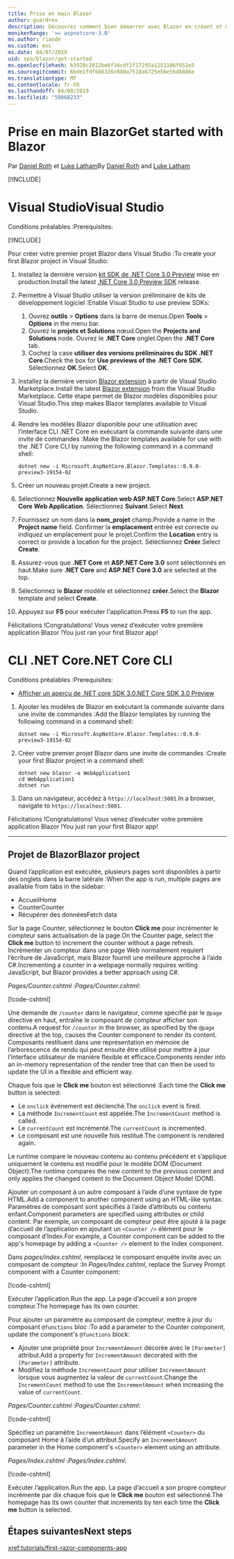 ```yaml
---
title: Prise en main Blazor
author: guardrex
description: Découvrez comment bien démarrer avec Blazor en créant et modifiant un projet Blazor.
monikerRange: '>= aspnetcore-3.0'
ms.author: riande
ms.custom: mvc
ms.date: 04/07/2019
uid: spa/blazor/get-started
ms.openlocfilehash: b3928c2812be6f34cdf2f17295a1251106f651e5
ms.sourcegitcommit: 6bde1fdf686326c080a7518a6725e56e56d8886e
ms.translationtype: MT
ms.contentlocale: fr-FR
ms.lasthandoff: 04/08/2019
ms.locfileid: "59068233"
---
```

# <a name="get-started-with-blazor"></a><span data-ttu-id="91fec-103">Prise en main Blazor</span><span class="sxs-lookup"><span data-stu-id="91fec-103">Get started with Blazor</span></span>

<span data-ttu-id="91fec-104">Par [Daniel Roth](https://github.com/danroth27) et [Luke Latham](https://github.com/guardrex)</span><span class="sxs-lookup"><span data-stu-id="91fec-104">By [Daniel Roth](https://github.com/danroth27) and [Luke Latham](https://github.com/guardrex)</span></span>

[!INCLUDE[](~/includes/razor-components-preview-notice.md)]

# [<a name="visual-studio"></a><span data-ttu-id="91fec-105">Visual Studio</span><span class="sxs-lookup"><span data-stu-id="91fec-105">Visual Studio</span></span>](#tab/visual-studio)

<span data-ttu-id="91fec-106">Conditions préalables :</span><span class="sxs-lookup"><span data-stu-id="91fec-106">Prerequisites:</span></span>

[!INCLUDE[](~/includes/net-core-prereqs-vs-3.0.md)]

<span data-ttu-id="91fec-107">Pour créer votre premier projet Blazor dans Visual Studio :</span><span class="sxs-lookup"><span data-stu-id="91fec-107">To create your first Blazor project in Visual Studio:</span></span>

1. <span data-ttu-id="91fec-108">Installez la dernière version [kit SDK de .NET Core 3.0 Preview](https://dotnet.microsoft.com/download/dotnet-core/3.0) mise en production.</span><span class="sxs-lookup"><span data-stu-id="91fec-108">Install the latest [.NET Core 3.0 Preview SDK](https://dotnet.microsoft.com/download/dotnet-core/3.0) release.</span></span>
1. <span data-ttu-id="91fec-109">Permettre à Visual Studio utiliser la version préliminaire de kits de développement logiciel :</span><span class="sxs-lookup"><span data-stu-id="91fec-109">Enable Visual Studio to use preview SDKs:</span></span>
   1. <span data-ttu-id="91fec-110">Ouvrez **outils** > **Options** dans la barre de menus.</span><span class="sxs-lookup"><span data-stu-id="91fec-110">Open **Tools** > **Options** in the menu bar.</span></span>
   1. <span data-ttu-id="91fec-111">Ouvrez le **projets et Solutions** nœud.</span><span class="sxs-lookup"><span data-stu-id="91fec-111">Open the **Projects and Solutions** node.</span></span> <span data-ttu-id="91fec-112">Ouvrez le **.NET Core** onglet.</span><span class="sxs-lookup"><span data-stu-id="91fec-112">Open the **.NET Core** tab.</span></span>
   1. <span data-ttu-id="91fec-113">Cochez la case **utiliser des versions préliminaires du SDK .NET Core**.</span><span class="sxs-lookup"><span data-stu-id="91fec-113">Check the box for **Use previews of the .NET Core SDK**.</span></span> <span data-ttu-id="91fec-114">Sélectionnez **OK**.</span><span class="sxs-lookup"><span data-stu-id="91fec-114">Select **OK**.</span></span>
1. <span data-ttu-id="91fec-115">Installez la dernière version [Blazor extension](https://go.microsoft.com/fwlink/?linkid=870389) à partir de Visual Studio Marketplace.</span><span class="sxs-lookup"><span data-stu-id="91fec-115">Install the latest [Blazor extension](https://go.microsoft.com/fwlink/?linkid=870389) from the Visual Studio Marketplace.</span></span> <span data-ttu-id="91fec-116">Cette étape permet de Blazor modèles disponibles pour Visual Studio.</span><span class="sxs-lookup"><span data-stu-id="91fec-116">This step makes Blazor templates available to Visual Studio.</span></span>
1. <span data-ttu-id="91fec-117">Rendre les modèles Blazor disponible pour une utilisation avec l’interface CLI .NET Core en exécutant la commande suivante dans une invite de commandes :</span><span class="sxs-lookup"><span data-stu-id="91fec-117">Make the Blazor templates available for use with the .NET Core CLI by running the following command in a command shell:</span></span>

   ```console
   dotnet new -i Microsoft.AspNetCore.Blazor.Templates::0.9.0-preview3-19154-02
   ```
1. <span data-ttu-id="91fec-118">Créer un nouveau projet.</span><span class="sxs-lookup"><span data-stu-id="91fec-118">Create a new project.</span></span>
1. <span data-ttu-id="91fec-119">Sélectionnez **Nouvelle application web ASP.NET Core**.</span><span class="sxs-lookup"><span data-stu-id="91fec-119">Select **ASP.NET Core Web Application**.</span></span> <span data-ttu-id="91fec-120">Sélectionnez **Suivant**.</span><span class="sxs-lookup"><span data-stu-id="91fec-120">Select **Next**.</span></span>
1. <span data-ttu-id="91fec-121">Fournissez un nom dans la **nom_projet** champ.</span><span class="sxs-lookup"><span data-stu-id="91fec-121">Provide a name in the **Project name** field.</span></span> <span data-ttu-id="91fec-122">Confirmer la **emplacement** entrée est correcte ou indiquez un emplacement pour le projet.</span><span class="sxs-lookup"><span data-stu-id="91fec-122">Confirm the **Location** entry is correct or provide a location for the project.</span></span> <span data-ttu-id="91fec-123">Sélectionnez **Créer**.</span><span class="sxs-lookup"><span data-stu-id="91fec-123">Select **Create**.</span></span>
1. <span data-ttu-id="91fec-124">Assurez-vous que **.NET Core** et **ASP.NET Core 3.0** sont sélectionnés en haut.</span><span class="sxs-lookup"><span data-stu-id="91fec-124">Make sure **.NET Core** and **ASP.NET Core 3.0** are selected at the top.</span></span>
1. <span data-ttu-id="91fec-125">Sélectionnez le **Blazor** modèle et sélectionnez **créer**.</span><span class="sxs-lookup"><span data-stu-id="91fec-125">Select the **Blazor** template and select **Create**.</span></span>
1. <span data-ttu-id="91fec-126">Appuyez sur **F5** pour exécuter l'application.</span><span class="sxs-lookup"><span data-stu-id="91fec-126">Press **F5** to run the app.</span></span>

<span data-ttu-id="91fec-127">Félicitations !</span><span class="sxs-lookup"><span data-stu-id="91fec-127">Congratulations!</span></span> <span data-ttu-id="91fec-128">Vous venez d’exécuter votre première application Blazor !</span><span class="sxs-lookup"><span data-stu-id="91fec-128">You just ran your first Blazor app!</span></span>

<!--

# [Visual Studio Code](#tab/visual-studio-code)

Prerequisites:

[!INCLUDE[](~/includes/net-core-prereqs-vsc-3.0.md)]

To create your first Blazor project in Visual Studio Code:

1. Execute the following command in a command shell:

   ```console
   dotnet new blazor -o WebApplication1
   ```

1. Open the *WebApplication1* folder in Visual Studio Code.

1. Visual Studio code offers to create assets to build and debug the app, which includes the *tasks.json* and *launch.json* files. Select **Yes** to add the assets.

1. Execute the app using the Visual Studio Code debugger.

1. In a browser, navigate to `https://localhost:5001`.

Congratulations! You just ran your first Blazor app!

# [Visual Studio for Mac](#tab/visual-studio-mac)

.NET Core 3.0 will be supported with Visual Studio for Mac version 8.0 or later. Visual Studio for Mac version 8.0 Preview isn't available at this time.

Use the [.NET Core CLI version of this topic](xref:razor-components/get-started?tabs=netcore-cli) on macOS.

[!INCLUDE[](~/includes/net-core-prereqs-mac-3.0.md)]

To create your first project Blazor project in Visual Studio for Mac:

1. Select **File** > **New Solution** or **New Project**.
1. In the sidebar, select **.NET Core** > **App**.
1. Select **Blazor** and select **Next**.
1. The **Target Framework** defaults to **.NET Core 3.0**. Select **Next**.
1. In the **Project Name** field, enter `WebApplication1`. Select **Create**.
1. Select **Run** > **Run Without Debugging** to run the app *without the debugger*. Running with the debugger isn't supported at this time.

Congratulations! You just ran your first Blazor app!
-->

# [<a name="net-core-cli"></a><span data-ttu-id="91fec-129">CLI .NET Core</span><span class="sxs-lookup"><span data-stu-id="91fec-129">.NET Core CLI</span></span>](#tab/netcore-cli/)

<span data-ttu-id="91fec-130">Conditions préalables :</span><span class="sxs-lookup"><span data-stu-id="91fec-130">Prerequisites:</span></span>

* [<span data-ttu-id="91fec-131">Afficher un aperçu de .NET core SDK 3.0</span><span class="sxs-lookup"><span data-stu-id="91fec-131">.NET Core SDK 3.0 Preview</span></span>](https://dotnet.microsoft.com/download/dotnet-core/3.0)

1. <span data-ttu-id="91fec-132">Ajouter les modèles de Blazor en exécutant la commande suivante dans une invite de commandes :</span><span class="sxs-lookup"><span data-stu-id="91fec-132">Add the Blazor templates by running the following command in a command shell:</span></span>

   ```console
   dotnet new -i Microsoft.AspNetCore.Blazor.Templates::0.9.0-preview3-19154-02
   ```

1. <span data-ttu-id="91fec-133">Créer votre premier projet Blazor dans une invite de commandes :</span><span class="sxs-lookup"><span data-stu-id="91fec-133">Create your first Blazor project in a command shell:</span></span>

   ```console
   dotnet new blazor -o WebApplication1
   cd WebApplication1
   dotnet run
   ```

1. <span data-ttu-id="91fec-134">Dans un navigateur, accédez à `https://localhost:5001`.</span><span class="sxs-lookup"><span data-stu-id="91fec-134">In a browser, navigate to `https://localhost:5001`.</span></span>

<span data-ttu-id="91fec-135">Félicitations !</span><span class="sxs-lookup"><span data-stu-id="91fec-135">Congratulations!</span></span> <span data-ttu-id="91fec-136">Vous venez d’exécuter votre première application Blazor !</span><span class="sxs-lookup"><span data-stu-id="91fec-136">You just ran your first Blazor app!</span></span>

---

## <a name="blazor-project"></a><span data-ttu-id="91fec-137">Projet de Blazor</span><span class="sxs-lookup"><span data-stu-id="91fec-137">Blazor project</span></span>

<span data-ttu-id="91fec-138">Quand l’application est exécutée, plusieurs pages sont disponibles à partir des onglets dans la barre latérale :</span><span class="sxs-lookup"><span data-stu-id="91fec-138">When the app is run, multiple pages are available from tabs in the sidebar:</span></span>

* <span data-ttu-id="91fec-139">Accueil</span><span class="sxs-lookup"><span data-stu-id="91fec-139">Home</span></span>
* <span data-ttu-id="91fec-140">Counter</span><span class="sxs-lookup"><span data-stu-id="91fec-140">Counter</span></span>
* <span data-ttu-id="91fec-141">Récupérer des données</span><span class="sxs-lookup"><span data-stu-id="91fec-141">Fetch data</span></span>

<span data-ttu-id="91fec-142">Sur la page Counter, sélectionnez le bouton **Click me** pour incrémenter le compteur sans actualisation de la page.</span><span class="sxs-lookup"><span data-stu-id="91fec-142">On the Counter page, select the **Click me** button to increment the counter without a page refresh.</span></span> <span data-ttu-id="91fec-143">Incrémenter un compteur dans une page Web normalement requiert l’écriture de JavaScript, mais Blazor fournit une meilleure approche à l’aide C#.</span><span class="sxs-lookup"><span data-stu-id="91fec-143">Incrementing a counter in a webpage normally requires writing JavaScript, but Blazor provides a better approach using C#.</span></span>

<span data-ttu-id="91fec-144">*Pages/Counter.cshtml* :</span><span class="sxs-lookup"><span data-stu-id="91fec-144">*Pages/Counter.cshtml*:</span></span>

[!code-cshtml[](get-started/samples_snapshot/3.x/Counter1.cshtml)]

<span data-ttu-id="91fec-145">Une demande de `/counter` dans le navigateur, comme spécifié par le `@page` directive en haut, entraîne le composant de compteur afficher son contenu.</span><span class="sxs-lookup"><span data-stu-id="91fec-145">A request for `/counter` in the browser, as specified by the `@page` directive at the top, causes the Counter component to render its content.</span></span> <span data-ttu-id="91fec-146">Composants restituent dans une représentation en mémoire de l’arborescence de rendu qui peut ensuite être utilisé pour mettre à jour l’interface utilisateur de manière flexible et efficace.</span><span class="sxs-lookup"><span data-stu-id="91fec-146">Components render into an in-memory representation of the render tree that can then be used to update the UI in a flexible and efficient way.</span></span>

<span data-ttu-id="91fec-147">Chaque fois que le **Click me** bouton est sélectionné :</span><span class="sxs-lookup"><span data-stu-id="91fec-147">Each time the **Click me** button is selected:</span></span>

* <span data-ttu-id="91fec-148">Le `onclick` événement est déclenché.</span><span class="sxs-lookup"><span data-stu-id="91fec-148">The `onclick` event is fired.</span></span>
* <span data-ttu-id="91fec-149">La méthode `IncrementCount` est appelée.</span><span class="sxs-lookup"><span data-stu-id="91fec-149">The `IncrementCount` method is called.</span></span>
* <span data-ttu-id="91fec-150">Le `currentCount` est incrémenté.</span><span class="sxs-lookup"><span data-stu-id="91fec-150">The `currentCount` is incremented.</span></span>
* <span data-ttu-id="91fec-151">Le composant est une nouvelle fois restitué.</span><span class="sxs-lookup"><span data-stu-id="91fec-151">The component is rendered again.</span></span>

<span data-ttu-id="91fec-152">Le runtime compare le nouveau contenu au contenu précédent et s’applique uniquement le contenu est modifié pour le modèle DOM (Document Object).</span><span class="sxs-lookup"><span data-stu-id="91fec-152">The runtime compares the new content to the previous content and only applies the changed content to the Document Object Model (DOM).</span></span>

<span data-ttu-id="91fec-153">Ajouter un composant à un autre composant à l’aide d’une syntaxe de type HTML.</span><span class="sxs-lookup"><span data-stu-id="91fec-153">Add a component to another component using an HTML-like syntax.</span></span> <span data-ttu-id="91fec-154">Paramètres de composant sont spécifiés à l’aide d’attributs ou contenu enfant.</span><span class="sxs-lookup"><span data-stu-id="91fec-154">Component parameters are specified using attributes or child content.</span></span> <span data-ttu-id="91fec-155">Par exemple, un composant de compteur peut être ajouté à la page d’accueil de l’application en ajoutant un `<Counter />` élément pour le composant d’Index.</span><span class="sxs-lookup"><span data-stu-id="91fec-155">For example, a Counter component can be added to the app's homepage by adding a `<Counter />` element to the Index component.</span></span>

<span data-ttu-id="91fec-156">Dans *pages/index.cshtml*, remplacez le composant enquête invite avec un composant de compteur :</span><span class="sxs-lookup"><span data-stu-id="91fec-156">In *Pages/Index.cshtml*, replace the Survey Prompt component with a Counter component:</span></span>

[!code-cshtml[](get-started/samples_snapshot/3.x/Index1.cshtml?highlight=7)]

<span data-ttu-id="91fec-157">Exécuter l’application.</span><span class="sxs-lookup"><span data-stu-id="91fec-157">Run the app.</span></span> <span data-ttu-id="91fec-158">La page d’accueil a son propre compteur.</span><span class="sxs-lookup"><span data-stu-id="91fec-158">The homepage has its own counter.</span></span>

<span data-ttu-id="91fec-159">Pour ajouter un paramètre au composant de compteur, mettre à jour du composant `@functions` bloc :</span><span class="sxs-lookup"><span data-stu-id="91fec-159">To add a parameter to the Counter component, update the component's `@functions` block:</span></span>

* <span data-ttu-id="91fec-160">Ajouter une propriété pour `IncrementAmount` décorée avec le `[Parameter]` attribut.</span><span class="sxs-lookup"><span data-stu-id="91fec-160">Add a property for `IncrementAmount` decorated with the `[Parameter]` attribute.</span></span>
* <span data-ttu-id="91fec-161">Modifiez la méthode `IncrementCount` pour utiliser `IncrementAmount` lorsque vous augmentez la valeur de `currentCount`.</span><span class="sxs-lookup"><span data-stu-id="91fec-161">Change the `IncrementCount` method to use the `IncrementAmount` when increasing the value of `currentCount`.</span></span>

<span data-ttu-id="91fec-162">*Pages/Counter.cshtml* :</span><span class="sxs-lookup"><span data-stu-id="91fec-162">*Pages/Counter.cshtml*:</span></span>

[!code-cshtml[](get-started/samples_snapshot/3.x/Counter2.cshtml?highlight=4,8)]

<span data-ttu-id="91fec-163">Spécifiez un paramètre `IncrementAmount` dans l’élément `<Counter>` du composant Home à l’aide d’un attribut.</span><span class="sxs-lookup"><span data-stu-id="91fec-163">Specify an `IncrementAmount` parameter in the Home component's `<Counter>` element using an attribute.</span></span>

<span data-ttu-id="91fec-164">*Pages/Index.cshtml* :</span><span class="sxs-lookup"><span data-stu-id="91fec-164">*Pages/Index.cshtml*:</span></span>

[!code-cshtml[](get-started/samples_snapshot/3.x/Index2.cshtml)]

<span data-ttu-id="91fec-165">Exécuter l’application.</span><span class="sxs-lookup"><span data-stu-id="91fec-165">Run the app.</span></span> <span data-ttu-id="91fec-166">La page d’accueil a son propre compteur incrémente par dix chaque fois que le **Click me** bouton est sélectionné.</span><span class="sxs-lookup"><span data-stu-id="91fec-166">The homepage has its own counter that increments by ten each time the **Click me** button is selected.</span></span>

## <a name="next-steps"></a><span data-ttu-id="91fec-167">Étapes suivantes</span><span class="sxs-lookup"><span data-stu-id="91fec-167">Next steps</span></span>

<xref:tutorials/first-razor-components-app>
